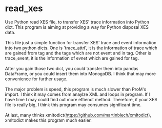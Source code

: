 # read_xes
Use Python read XES file, to transfer XES' trace information into Python dict. This program is aiming at providing a way for Python disposal XES data.<br></br>
This file just a simple function for transfer XES' trace and event information into two python dicts. One is 'trace_attri', it is the information of trace which are gained from <trace/> tag and the tags which are not event and in <trace><trace/> tag. Other is trace_event, it is the information of evnet which are gained for <event></event> tag.  <br></br>
After you gain those two dict, you could transfer them into pandas DataFrame, or you could insert them into MonogoDB. I think that may more convenience for further usage. <br></br>
The major problem is speed, this program is much slower than ProM's import. I think it may comes from anaylze XML and loops in program. If I have time I may could find out more effienct method. Therefore, if your XES file is really big, I think this program may consumes significant time. <br></br>
At last, many thinks xmltodict(https://github.com/martinblech/xmltodict), xmltodict makes this program much easier.

